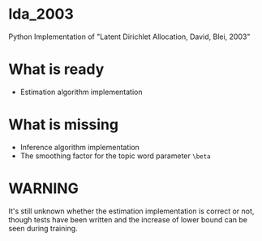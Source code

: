 # lda_2003
Python Implementation of "Latent Dirichlet Allocation, David, Blei, 2003"

# What is ready

- Estimation algorithm implementation

# What is missing

- Inference algorithm implementation
- The smoothing factor for the topic word parameter `\beta`

# WARNING

It's still unknown whether the estimation implementation is correct or not, though tests have been written and the increase of lower bound can be seen during training.
